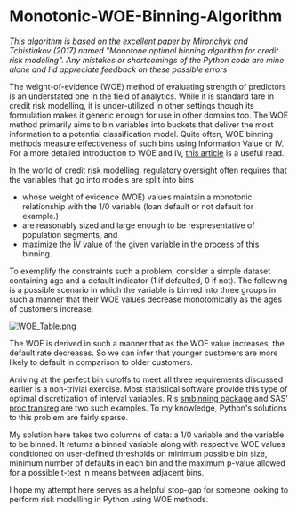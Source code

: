# Monotonic-WOE-Binning-Algorithm

_This algorithm is based on the excellent paper by Mironchyk and Tchistiakov (2017) named "Monotone	optimal	binning	algorithm	for	credit risk	modeling". Any mistakes or shortcomings of the Python code are mine alone and I'd appreciate feedback on these possible errors_

The weight-of-evidence (WOE) method of evaluating strength of predictors is an understated one in the field of analytics.
While it is standard fare in credit risk modelling, it is under-utilized in other settings though its formulation makes it
generic enough for use in other domains too. The WOE method primarily aims to bin variables into buckets that deliver the most
information to a potential classification model. Quite often, WOE binning methods measure effectiveness of such bins using Information Value
or IV. For a more detailed introduction to WOE and IV, [this article](http://ucanalytics.com/blogs/information-value-and-weight-of-evidencebanking-case/)
is a useful read. 

In the world of credit risk modelling, regulatory oversight often requires that the variables that go into models
are split into bins 

- whose weight of evidence (WOE) values maintain a monotonic relationship with the 1/0 variable (loan default or not default for example.)
- are reasonably sized and large enough to be respresentative of population segments, and
- maximize the IV value of the given variable in the process of this binning. 

To exemplify the constraints such a problem, consider a simple dataset containing age and a default indicator (1 if defaulted, 0 if not).
The following is a possible scenario in which the variable is binned into three groups in such a manner that their WOE values decrease monotomically
as the ages of customers increase. 

[![WOE_Table.png](
https://drive.google.com/file/d/10NHDsJQbZRgO3QQGK2dMkoAmzJxtQR_A/view)](https://drive.google.com/file/d/10NHDsJQbZRgO3QQGK2dMkoAmzJxtQR_A/view)

The WOE is derived in such a manner that as the WOE value increases, the default rate decreases. So we can infer 
that younger customers are more likely to default in comparison to older customers.

Arriving at the perfect bin cutoffs to meet all three requirements discussed earlier is a non-trivial exercise. Most statistical software
provide this type of optimal discretization of interval variables. R's [smbinning package](https://cran.r-project.org/web/packages/smbinning/smbinning.pdf)
and SAS' [proc transreg](https://statcompute.wordpress.com/2017/09/24/granular-monotonic-binning-in-sas/) are two such examples. To my knowledge, Python's solutions to this problem are fairly sparse. 

My solution here takes two columns of data: a 1/0 variable and the variable to be binned. It returns a binned variable along with respective WOE values conditioned on user-defined thresholds on minimum possible bin size, minimum
number of defaults in each bin and the maximum p-value allowed for a possible t-test in means between adjacent bins.

I hope my attempt here serves as a helpful stop-gap for someone looking to perform risk modelling in Python using WOE methods.
